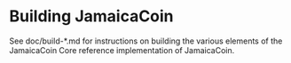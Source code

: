 Building JamaicaCoin
=============

See doc/build-*.md for instructions on building the various
elements of the JamaicaCoin Core reference implementation of JamaicaCoin.
